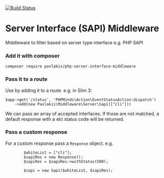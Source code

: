 [![Build Status](https://travis-ci.org/pavlakis/php-server-interface-middleware.svg?branch=master)](https://travis-ci.org/pavlakis/php-server-interface-middleware)

# Server Interface (SAPI) Middleware

Middleware to filter based on server type interface e.g. PHP SAPI

### Add it with composer

```
composer require pavlakis/php-server-interface-middleware
```

### Pass it to a route

Use by adding it to a route. e.g. in Slim 3:

```
$app->get('/status', 'PHPMinds\Action\EventStatusAction:dispatch')
    ->add(new Pavlakis\Middleware\Server\Sapi(["cli"]))
```

We can pass an array of accepted interfaces. If those are not matched, a default response with a `403` status code will be returned.

### Pass a custom response

For a custom response pass a `Response` object. e.g.

```
        $whiteList = ["cli"];
        $sapiRes = new Response();
        $sapiRes = $sapiRes->withStatus(500);

        $sapi = new Sapi($whiteList, $sapiRes);
```




